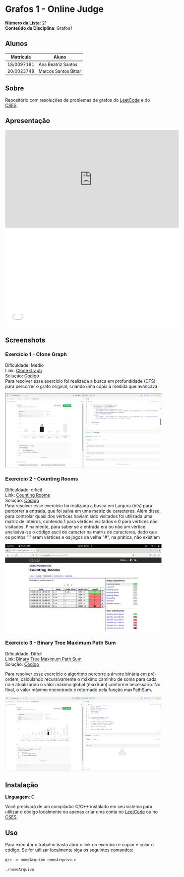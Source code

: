 # Grafos 1 - Online Judge

**Número da Lista**: 21<br>
**Conteúdo da Disciplina**: Grafos1<br>

## Alunos
|Matrícula | Aluno |
| -- | -- |
| 18/0097181  |  Ana Beatriz Santos |
| 20/0023748  |  Marcos Santos Bittar |

## Sobre 
Repositório com resoluções de problemas de grafos do [LeetCode](https://leetcode.com/) e do [CSES](https://cses.fi/problemset/).

## Apresentação 
<iframe width="560" height="315" src="https://www.youtube.com/embed/vCpV9tP7cCE?si=fWBGvailhDCSbgZ4" title="YouTube video player" frameborder="0" allow="accelerometer; autoplay; clipboard-write; encrypted-media; gyroscope; picture-in-picture; web-share" referrerpolicy="strict-origin-when-cross-origin" allowfullscreen></iframe>

<iframe width="560" height="315" src="[https://www.youtube.com/embed/vCpV9tP7cCE?si=fWBGvailhDCSbgZ4](https://drive.google.com/file/d/1FNlOthSjU_CEzejaBpGX1YNy-S3ce0dj/view?usp=sharing)" title="YouTube video player" frameborder="0" allow="accelerometer; autoplay; clipboard-write; encrypted-media; gyroscope; picture-in-picture; web-share" referrerpolicy="strict-origin-when-cross-origin" allowfullscreen></iframe>

## Screenshots

### Exercício 1 - Clone Graph

Dificuldade: Médio <br>
Link: [Clone Graph](https://leetcode.com/problems/clone-graph/description/)<br>
Solução: [Código](assets/codes/clone_graph.c)<br>
Para resolver esse exercício foi realizada a busca em profundidade (DFS) para percorrer o grafo original, criando uma cópia à medida que avançava. 

![](assets/img/ex1.png)

### Exercício 2 - Counting Rooms

Dificuldade: difícil <br>
Link: [Counting Rooms](https://cses.fi/problemset/task/1192)<br>
Solução: [Código](assets/codes/countingRooms2.cpp)<br>
Para resolver esse exercício foi realizada a busca em Largura (bfs) para percorrer a entrada, que foi salva em uma matriz de caracteres. Além disso, para controlar quais dos vértices haviam sido visitados foi utilizada uma matriz de inteiros, contendo 1 para vértices visitados e 0 para vértices não visitados. Finalmente, para saber se a entrada era ou não um vértice analisáva-se o código ascii do caracter na matriz de caracteres, dado que os pontos "." eram vértices e os jogos da velha "#", na prática, não existiam

![](assets/img/ex2.png)

### Exercício 3 - Binary Tree Maximum Path Sum

Dificuldade: Difícil <br>
Link: [Binary Tree Maximum Path Sum](https://leetcode.com/problems/binary-tree-maximum-path-sum/description/)<br>
Solução: [Código](assets/codes/binary_tree.c)<br>

Para resolver esse exercício o algoritmo percorre a árvore binária em pré-ordem, calculando recursivamente o máximo caminho de soma para cada nó e atualizando o valor máximo global (maxSum) conforme necessário. No final, o valor máximo encontrado é retornado pela função maxPathSum.

![](assets/img/ex3.png)

## Instalação 
**Linguagem**: C<br>

Você precisará de um compilador C/C++ instalado em seu sistema para utilizar o código localmente ou apenas criar uma conta no [LeetCode](https://leetcode.com/) ou no [CSES](https://cses.fi/problemset/).

## Uso 
Para executar o trabalho basta abrir o link do exercício e copiar e colar o código. Se for utilizar localmente siga os seguintes comandos:

`gcc -o nomeArquivo nomeArquivo.c`

`./nomeArquivo`




